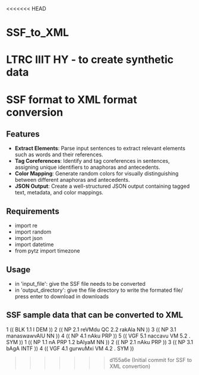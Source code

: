 <<<<<<< HEAD
# SSF_to_XML
LTRC IIIT HY - to create synthetic data
=======
# SSF format to XML format conversion


## Features

- **Extract Elements**: Parse input sentences to extract relevant elements such as words and their references.
- **Tag Coreferences**: Identify and tag coreferences in sentences, assigning unique identifiers to anaphoras and antecedents.
- **Color Mapping**: Generate random colors for visually distinguishing between different anaphoras and antecedents.
- **JSON Output**: Create a well-structured JSON output containing tagged text, metadata, and color mappings.

## Requirements

- import re
- import random
- import json
- import datetime
- from pytz import timezone

## Usage

- in 'input_file': give the SSF file needs to be converted 
- in 'output_directory': give the file directory to write the formated file/ press enter to download in downloads

## SSF sample data that can be converted to XML

<Sentence id="1">
1	((	BLK	<fs af='I,avy,,,,,,' head="I" name=NP1 poslcat="NM">
1.1	I	DEM	<fs af='I,avy,,,,,,' poslcat="NM" name="I">
	))		
2	((	NP	<fs af='rakaM,n,,pl,,o,ti,ti' head="rakAla" vpos="vib2" name=NP2>
2.1	reVMdu	QC	<fs af='reVMdu,n,,sg,,d,0,0'>
2.2	rakAla	NN	<fs af='rakaM,n,,pl,,o,ti,ti' name="rakAla">
	))		
3	((	NP	<fs af='manaswawvaM,n,,pl,,,0,0_V' head="manaswawvAlU" drel=k1:5 name=NP3>
3.1	manaswawvAlU	NN	<fs af='manaswawvaM,n,,pl,,,0,0_V' name="manaswawvAlU">
	))		
4	((	NP	<fs af='nenu,pn,any,sg,1,,ki,ki' vpos="vib1" head="nAku" drel=k4:5 name=NP4>
4.1	nAku	PRP	<fs af='nenu,pn,any,sg,1,,ki,ki' name="nAku">
	))		
5	((	VGF	<fs af='naccu,v,n,pl,3,,a,a' head="naccavu" name=NP5>
5.1	naccavu	VM	<fs af='naccu,v,n,pl,3,,a,a' name="naccavu">
5.2	.	SYM	<fs af='&dot;,punc,,,,,,'>
	))		
</Sentence>

<Sentence id="2">
1	((	NP	<fs af='bAlyaM,n,,sg,,d,0,0' head="nA" drel=k1:4 name=NP1>
1.1	nA	PRP	<fs af='nenu,pn,any,sg,1,o,ti,ti'><fs name=NP1 sentence id="1" REF=NP4 REFMOD=''> 
1.2	bAlyaM	NN	<fs af='bAlyaM,n,,sg,,d,0,0' name="bAlyaM">
	))		
2	((	NP	<fs af='nenu,pn,any,sg,1,,ki,ki' vpos="vib1" head="nAku" drel=k4:4 name=NP2>
2.1	nAku	PRP	<fs af='nenu,pn,any,sg,1,,ki,ki' name="nAku"><fs name=NP2 sentence id="1" REF=NP4 REFMOD=''>
	))		
3	((	NP	<fs af='bAgA,avy,,,,,0,0_avy' head="bAgA" name=NP3>
3.1	bAgA	INTF	<fs af='bAgA,avy,,,,,0,0_avy' name="bAgA">
	))		
4	((	VGF	<fs af='gurwuMdu,v,fn,sg,3,,A,A' head="gurwuMxi" name=NP4>
4.1	gurwuMxi	VM	<fs af='gurwuMdu,v,fn,sg,3,,A,A' name="gurwuMxi">
4.2	.	SYM	<fs af='&dot;,punc,,,,,,'>
	))		
</Sentence>

>>>>>>> d155a6e (Initial commit for SSF to XML convertion)

